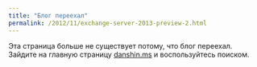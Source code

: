 ```yaml
---
title: "Блог переехал"
permalink: /2012/11/exchange-server-2013-preview-2.html
---
```

Эта страница больше не существует потому, что блог переехал. Зайдите на главную страницу [danshin.ms](http://danshin.ms) и воспользуйтесь поиском.